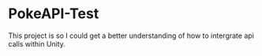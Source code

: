 # PokeAPI-Test


This project is so I could get a better understanding of how to intergrate api calls within Unity.
